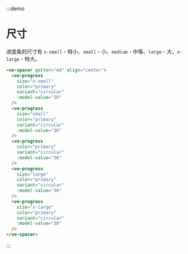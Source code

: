 :::demo

# 尺寸

进度条的尺寸有 `x-small` - 特小、`small` - 小、`medium` - 中等、`large` - 大、`x-large` - 特大。

```html
<ve-spacer gutter="md" align="center">
  <ve-progress
    size="x-small"
    color="primary"
    variant="circular"
    :model-value="30"
  />
  <ve-progress
    size="small"
    color="primary"
    variant="circular"
    :model-value="30"
  />
  <ve-progress
    color="primary"
    variant="circular"
    :model-value="30"
  />
  <ve-progress
    size="large"
    color="primary"
    variant="circular"
    :model-value="30"
  />
  <ve-progress
    size="x-large"
    color="primary"
    variant="circular"
    :model-value="30"
  />
</ve-spacer>
```

:::